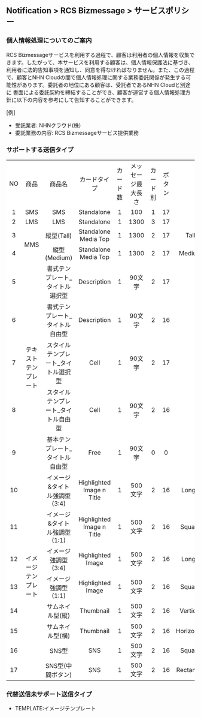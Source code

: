 <style>
    .custom-table thead {
        background-color: #FAFAFA;
    }

    .custom-table tbody tr {
        background-color: white;
    }

    .custom-table td {
        vertical-align: middle;
    }
</style>

## Notification > RCS Bizmessage > サービスポリシー

### 個人情報処理についてのご案内
RCS Bizmessageサービスを利用する過程で、顧客は利用者の個人情報を収集できます。したがって、本サービスを利用する顧客は、個人情報保護法に基づき、利用者に法的告知事項を通知し、同意を得なければなりません。また、この過程で、顧客とNHN Cloudの間で個人情報処理に関する業務委託関係が発生する可能性があります。委託者の地位にある顧客は、受託者であるNHN Cloudと別途に 
書面による委託契約を締結することができ、顧客が運営する個人情報処理方針に以下の内容を参考にして告知することができます。

[例]
- 受託業者: NHNクラウド(株)
- 委託業務の内容: RCS Bizmessageサービス提供業務

### サポートする送信タイプ

<table class="custom-table" style="text-align: center">
    <tr>
        <td>NO</td>
        <td>商品</td>
        <td>商品名</td>
        <td>カードタイプ</td>
        <td>カード数</td>
        <td>メッセージ最大長さ</td>
        <td>カード別</td>
        <td>ボタン</td>
        <td>イメージ</td>
    </tr>
    <tr>
        <td>1</td>
        <td>SMS</td>
        <td>SMS</td>
        <td>Standalone</td>
        <td>1</td>
        <td>100</td>
        <td>1</td>
        <td>17</td>
        <td>-</td>
    </tr>
    <tr>
        <td>2</td>
        <td>LMS</td>
        <td>LMS</td>
        <td>Standalone</td>
        <td>1</td>
        <td>1300</td>
        <td>3</td>
        <td>17</td>
        <td>-</td>
    </tr>
    <tr>
        <td>3</td>
        <td rowspan="2">MMS</td>
        <td>縦型(Tall)</td>
        <td>Standalone Media Top</td>
        <td>1</td>
        <td>1300</td>
        <td>2</td>
        <td>17</td>
        <td>Tall(568x528)</td>
    </tr>
    <tr>
        <td>4</td>
        <td>縦型(Medium)</td>
        <td>Standalone Media Top</td>
        <td>1</td>
        <td>1300</td>
        <td>2</td>
        <td>17</td>
        <td>Medium(568x336)</td>
    </tr>
    <tr>
        <td>5</td>
        <td rowspan="5">テキスト<br/>テンプレート</td>
        <td>書式テンプレート_タイトル選択型</td>
        <td>Description</td>
        <td>1</td>
        <td>90文字</td>
        <td>2</td>
        <td>17</td>
        <td rowspan="5">-</td>
    </tr>
    <tr>
        <td>6</td>
        <td>書式テンプレート_タイトル自由型</td>
        <td>Description</td>
        <td>1</td>
        <td>90文字</td>
        <td>2</td>
        <td>16</td>
    </tr>
    <tr>
        <td>7</td>
        <td>スタイルテンプレート_タイトル選択型</td>
        <td>Cell</td>
        <td>1</td>
        <td>90文字</td>
        <td>2</td>
        <td>17</td>
    </tr>
    <tr>
        <td>8</td>
        <td>スタイルテンプレート_タイトル自由型</td>
        <td>Cell</td>
        <td>1</td>
        <td>90文字</td>
        <td>2</td>
        <td>16</td>
    </tr>
    <tr>
        <td>9</td>
        <td>基本テンプレート_タイトル自由型</td>
        <td>Free</td>
        <td>1</td>
        <td>90文字</td>
        <td>0</td>
        <td>0</td>
    </tr>
    <tr>
        <td>10</td>
        <td rowspan="8">イメージ<br/>テンプレート</td>
        <td>イメージ&タイトル強調型(3:4)</td>
        <td>Highlighted Image n Title</td>
        <td>1</td>
        <td>500文字</td>
        <td>2</td>
        <td>16</td>
        <td>Long(900x1200)</td>
    </tr>
    <tr>
        <td>11</td>
        <td>イメージ&タイトル強調型(1:1)</td>
        <td>Highlighted Image n Title</td>
        <td>1</td>
        <td>500文字</td>
        <td>2</td>
        <td>16</td>
        <td>Square(900x900)</td>
    </tr>
    <tr>
        <td>12</td>
        <td>イメージ強調型(3:4)</td>
        <td>Highlighted Image</td>
        <td>1</td>
        <td>500文字</td>
        <td>2</td>
        <td>16</td>
        <td>Long(900x1200)</td>
    </tr>
    <tr>
        <td>13</td>
        <td>イメージ強調型(1:1)</td>
        <td>Highlighted Image</td>
        <td>1</td>
        <td>500文字</td>
        <td>2</td>
        <td>16</td>
        <td>Square(900x900)</td>
    </tr>
    <tr>
        <td>14</td>
        <td>サムネイル型(縦)</td>
        <td>Thumbnail</td>
        <td>1</td>
        <td>500文字</td>
        <td>2</td>
        <td>16</td>
        <td>Vertical(900x560)</td>
    </tr>
    <tr>
        <td>15</td>
        <td>サムネイル型(横)</td>
        <td>Thumbnail</td>
        <td>1</td>
        <td>500文字</td>
        <td>2</td>
        <td>16</td>
        <td>Horizontal(900x560)</td>
    </tr>
    <tr>
        <td>16</td>
        <td>SNS型</td>
        <td>SNS</td>
        <td>1</td>
        <td>500文字</td>
        <td>2</td>
        <td>16</td>
        <td>Square(900x900)</td>
    </tr>
    <tr>
        <td>17</td>
        <td>SNS型(中間ボタン)</td>
        <td>SNS</td>
        <td>1</td>
        <td>500文字</td>
        <td>2</td>
        <td>16</td>
        <td>Rectangle(900x560)</td>
    </tr>
</table>

### 代替送信未サポート送信タイプ
- TEMPLATE:イメージテンプレート
